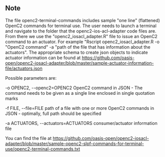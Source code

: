 ## Note

The file openc2-terminal-commands includes sample "one line" (flattened) OpenC2 commands for terminal use. The user needs to launch a terminal and navigate to the folder that the openc2-ios-acl-adapter code files are. From there we use the "openc2_iosacl_adapter.R" file to issue an OpenC2 command to an actuator. For example "Rscript openc2_iosacl_adapter.R -o "OpenC2 command" -a "path of the file that has information about the actuators". The appropriate schema to create json objects to indicate actuator information can be found at https://github.com/oasis-open/openc2-iosacl-adapter/blob/master/sample-actuator-information-file/actuators.json

Possible parameters are:

-o OPENC2, --openc2=OPENC2
OpenC2 command in JSON - The command needs to be given as a single line enclosed in single quotation marks

-f FILE, --file=FILE
path of a file with one or more OpenC2 commands in JSON - optimally, full path should be specified

-a ACTUATORS, --actuators=ACTUATORS
consumer/actuator information file

You can find the file at https://github.com/oasis-open/openc2-iosacl-adapter/blob/master/sample-openc2-slpf-commands-for-terminal-use/openc2-terminal-commands.txt
